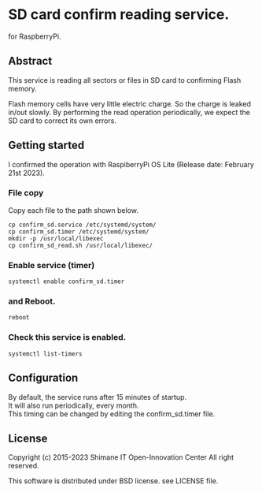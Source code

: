# SD card confirm reading service.

for RaspberryPi.

## Abstract

This service is reading all sectors or files in SD card to confirming Flash memory.

Flash memory cells have very little electric charge. So the charge is leaked in/out slowly.
By performing the read operation periodically, we expect the SD card to correct its own errors.

## Getting started

I confirmed the operation with RaspiberryPi OS Lite (Release date: February 21st 2023).

### File copy

Copy each file to the path shown below.
```
cp confirm_sd.service /etc/systemd/system/
cp confirm_sd.timer /etc/systemd/system/
mkdir -p /usr/local/libexec
cp confirm_sd_read.sh /usr/local/libexec/
```

### Enable service (timer)
```
systemctl enable confirm_sd.timer
```

### and Reboot.
```
reboot
```

### Check this service is enabled.
```
systemctl list-timers
```


## Configuration

By default, the service runs after 15 minutes of startup.  
It will also run periodically, every month.  
This timing can be changed by editing the confirm_sd.timer file.


## License

Copyright (c) 2015-2023 Shimane IT Open-Innovation Center All right reserved.

This software is distributed under BSD license. see LICENSE file.
